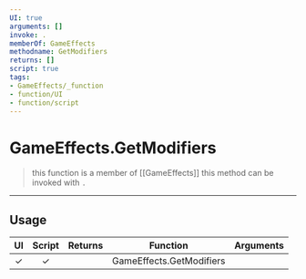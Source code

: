 ```yaml
---
UI: true
arguments: []
invoke: .
memberOf: GameEffects
methodname: GetModifiers
returns: []
script: true
tags:
- GameEffects/_function
- function/UI
- function/script
---
```

# GameEffects.GetModifiers
> this function is a member of [[GameEffects]]
> this method can be invoked with `.`
-----
## Usage
|  UI | Script | Returns | Function | Arguments |
|:---:|:------:|-------:|:--------:|:---------|
|✓|✓||GameEffects.GetModifiers||
